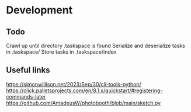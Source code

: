 # Development

## Todo

Crawl up until directory .taskspace is found
Serialize and deserialize tasks in .taskspace/
Store tasks in .taskspace/index


## Useful links
https://simonwillison.net/2023/Sep/30/cli-tools-python/
https://click.palletsprojects.com/en/8.1.x/quickstart/#registering-commands-later
https://github.com/AmadeusW/photobooth/blob/main/sketch.py
